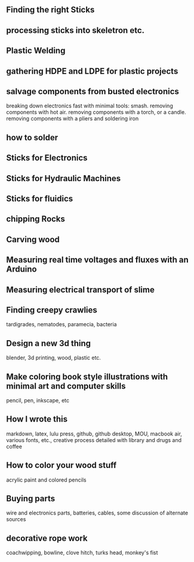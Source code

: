 ## Finding the right Sticks 

## processing sticks into skeletron etc.

## Plastic Welding

## gathering HDPE and LDPE for plastic projects

## salvage components from busted electronics

breaking down electronics fast with minimal tools: smash.  removing components with hot air. removing components with a torch, or a candle.  removing components with a pliers and soldering iron

## how to solder


## Sticks for Electronics

## Sticks for Hydraulic Machines

## Sticks for fluidics

## chipping Rocks

## Carving wood

## Measuring real time voltages and fluxes with an Arduino

## Measuring electrical transport of slime

## Finding creepy crawlies

tardigrades, nematodes, paramecia, bacteria

## Design a new 3d thing

blender, 3d printing, wood, plastic etc.

## Make coloring book style illustrations with minimal art and computer skills

pencil, pen, inkscape, etc

## How I wrote this

markdown, latex, lulu press, github, github desktop, MOU, macbook air, various fonts, etc., creative process detailed with library and drugs and coffee

## How to color your wood stuff

acrylic paint and colored pencils

## Buying parts

wire and electronics parts, batteries, cables, some discussion of alternate sources

## decorative rope work

coachwipping, bowline, clove hitch, turks head, monkey's fist




